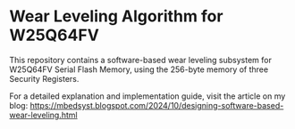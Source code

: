 # Wear Leveling Algorithm for W25Q64FV

This repository contains a software-based wear leveling subsystem for W25Q64FV Serial Flash Memory, using the 256-byte memory of three Security Registers.

For a detailed explanation and implementation guide, visit the article on my blog:
https://mbedsyst.blogspot.com/2024/10/designing-software-based-wear-leveling.html
